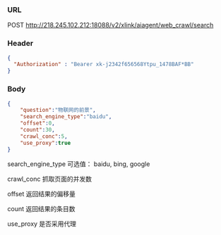 ### URL

POST  http://218.245.102.212:18088/v2/xlink/aiagent/web_crawl/search

### Header

```json
{
  "Authorization" : "Bearer xk-j2342f656568Ytpu_1478BAF*BB"
}
```



### Body

```json
{
    "question":"物联网的前景",
    "search_engine_type":"baidu",
    "offset":0,
    "count":30,
    "crawl_conc":5,
    "use_proxy":true
}
```

search_engine_type 可选值： baidu, bing, google

crawl_conc 抓取页面的并发数

offset 返回结果的偏移量

count 返回结果的条目数

use_proxy 是否采用代理

